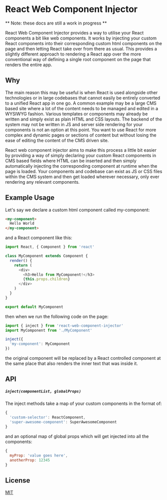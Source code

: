 # React Web Component Injector

** Note: these docs are still a work in progress **

React Web Component Injector provides a way to utilise your React components a bit like web components. It works by injecting your custom React components into their corresponding custom html components on the page and then letting React take over from there as usual. This provides a slightly different approach to rendering a React app over the more conventional way of defining a single root component on the page that renders the entire app.

## Why

The main reason this may be useful is when React is used alongside other technologies or in large codebases that cannot easily be entirely converted to a unified React app in one go. A common example may be a large CMS based site where a lot of the content needs to be managed and edited in a WYSIWYG fashion. Various templates or components may already be written and simply exist as plain HTML and CSS layouts. The backend of the system may not be written in JS and server side rendering for your components is not an option at this point. You want to use React for more complex and dynamic pages or sections of content but without losing the ease of editing the content of the CMS driven site.

React web component injector aims to make this process a little bit easier by providing a way of simply declaring your custom React components in CMS based fields where HTML can be inserted and then simply automatically injecting the corresponding component at runtime when the page is loaded. Your components and codebase can exist as JS or CSS files within the CMS system and then get loaded wherever necessary, only ever rendering any relevant components.

## Example Usage

Let's say we declare a custom html component called my-component:

```html
<my-component>
  Hello World
</my-component>
```

and a React component like this:

```javascript
import React, { Component } from 'react'

class MyComponent extends Component {
  render() {
    return (
      <div>
        <h3>Hello from MyComponent!</h3>
        {this.props.children}
      </div>
    )
  }
}

export default MyComponent
```

then when we run the following code on the page:

```javascript
import { inject } from 'react-web-component-injector'
import MyComponent from './MyComponent'

inject({
  'my-component': MyComponent
})
```

the original component will be replaced by a React controlled component at the same place that also renders the inner text that was inside it.

## API

##### `inject(componentList, globalProps)`

The inject methods take a map of your custom components in the format of:

```javascript
{
  'custom-selector': ReactComponent,
  'super-awesome-component': SuperAwesomeComponent
}
```

and an optional map of global props which will get injected into all the components:

```javascript
{
  myProp: 'value goes here',
  anotherProp: 12345
}
```

## License

[MIT](./LICENSE)

